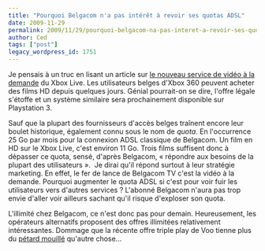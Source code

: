 ```yaml
---
title: "Pourquoi Belgacom n'a pas intérêt à revoir ses quotas ADSL"
date: 2009-11-29
permalink: 2009/11/29/pourquoi-belgacom-na-pas-interet-a-revoir-ses-quotas-adsl/
author: Ced
tags: ["post"]
legacy_wordpress_id: 1751
---
```


Je pensais à un truc en lisant un article sur [le nouveau service de vidéo à la demande](http://www.paperblog.fr/2536580/vod-sur-la-xbox-360-live/) du Xbox Live. Les utilisateurs belges d'Xbox 360 peuvent acheter des films HD depuis quelques jours. Génial pourrait-on se dire, l'offre légale s'étoffe et un système similaire sera prochainement disponible sur Playstation 3.

Sauf que la plupart des fournisseurs d'accès belges traînent encore leur boulet historique, également connu sous le nom de _quota_. En l'occurrence 25 Go par mois pour la connexion ADSL classique de Belgacom. Un film en HD sur le Xbox Live, c'est environ 11 Go. Trois films suffisent donc à dépasser ce quota, sensé, d'après Belgacom, « répondre aux besoins de la plupart des utilisateurs ».  Je dirai qu'il répond surtout à leur stratégie marketing. En effet, le fer de lance de Belgacom TV c'est la vidéo à la demande. Pourquoi augmenter le quota ADSL si c'est pour voir fuir les utilisateurs vers d'autres services ? L'abonné Belgacom n'aura pas trop envie d'aller voir ailleurs sachant qu'il risque d'exploser son quota.

<!-- excerpt -->

L'illimité chez Belgacom, ce n'est donc pas pour demain. Heureusement, les opérateurs alternatifs proposent des offres illimitées relativement intéressantes. Dommage que la récente offre triple play de Voo tienne plus du [pétard mouillé](http://www.belgiquemobile.be/2009/11/16/comme-en-politique-voo-avait-promis-un-peu-et-decoit-beaucoup/) qu'autre chose…
